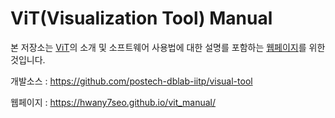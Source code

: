 # ViT(Visualization Tool) Manual

본 저장소는 [ViT](https://github.com/postech-dblab-iitp/visual-tool)의 소개 및 소프트웨어 사용법에 대한 설명를 포함하는 [웹페이지](https://hwany7seo.github.io/vit_manual/)를 위한 것입니다.

개발소스 :
https://github.com/postech-dblab-iitp/visual-tool

웹페이지 :
https://hwany7seo.github.io/vit_manual/
